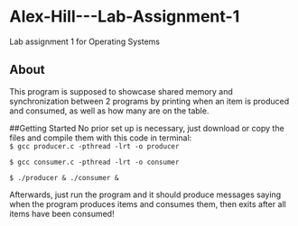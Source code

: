 # Alex-Hill---Lab-Assignment-1
Lab assignment 1 for Operating Systems

## About
This program is supposed to showcase shared memory and synchronization between 2 programs by printing when an item is produced and consumed, as well as how many are on the table. 

##Getting Started
No prior set up is necessary, just download or copy the files and compile them with this code in terminal:  
  `$ gcc producer.c -pthread -lrt -o producer`
  
  `$ gcc consumer.c -pthread -lrt -o consumer`
  
  `$ ./producer & ./consumer &`

Afterwards, just run the program and it should produce messages saying when the program produces items and consumes them, then exits after all items have been consumed!

